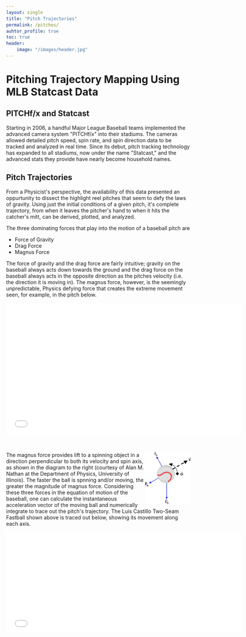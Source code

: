```yaml
---
layout: single
title: "Pitch Trajectories"
permalink: /pitches/
auhtor_profile: true 
toc: true
header:
	image: "/images/header.jpg"
---
```

# Pitching Trajectory Mapping Using MLB Statcast Data

## PITCHf/x and Statcast
Starting in 2006, a handful Major League Baseball teams implemented the advanced camera system "PITCHf/x" into their stadiums. The cameras allowed detailed pitch speed, spin rate, and spin direction data to be tracked and analyzed in real time. Since its debut, pitch tracking technology has expanded to all stadiums, now under the name "Statcast," and the advanced stats they provide have nearly become household names. 

## Pitch Trajectories
From a Physicist's perspective, the availability of this data presented an oppurtunity to dissect the highlight reel pitches that seem to defy the laws of gravity. Using just the initial conditions of a given pitch, it's complete trajectory, from when it leaves the pitcher's hand to when it hits the catcher's mitt, can be derived, plotted, and analyzed. 

The three dominating forces that play into the motion of a baseball pitch are 
* Force of Gravity
* Drag Force
* Magnus Force

The force of gravity and the drag force are fairly intuitive; gravity on the baseball always acts down towards the ground and the drag force on the baseball always acts in the opposite direction as the pitches velocity (i.e. the direction it is moving in). The magnus force, however, is the seemingly unpredictable, Physics defying force that creates the extreme movement seen, for example, in the pitch below. 
<p align="center"><iframe src="/assets/videos/Castillo_2seam.mp4"
	width="640"
    height="360"
    align="middle"
    frameborder="0">
</iframe></p>&nbsp;


<img align="right"
	 width="25%"
     height="25%"
     src="/assets/figures/magnus.png">
The magnus force provides lift to a spinning object in a direction perpendicular to both its velocity and spin axis, as shown in the diagram to the right (courtesy of Alan M. Nathan at the Department of Physics, University of Illinois). The faster the ball is spnning and/or moving, the greater the magnitude of magnus force. Considering these three forces in the equation of motion of the baseball, one can calculate the instantaneous acceleration vector of the moving ball and numerically integrate to trace out the pitch's trajectory. The Luis Castillo Two-Seam Fastball shown above is traced out below, showing its movement along each axis. 
<iframe src="/assets/videos/castillo_all.mp4"
	width="640"
   	height="272" 
    align = "middle"	
    frameBorder="0"	>	
</iframe>







